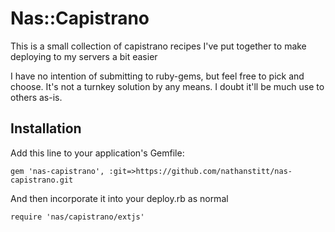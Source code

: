 # Nas::Capistrano

This is a small collection of capistrano recipes I've put together to
make deploying to my servers a bit easier

I have no intention of submitting to ruby-gems, but feel free to pick
and choose. It's not a turnkey solution by any means.  I doubt it'll
be much use to others as-is.


## Installation

Add this line to your application's Gemfile:

    gem 'nas-capistrano', :git=>https://github.com/nathanstitt/nas-capistrano.git

And then incorporate it into your deploy.rb as normal

    require 'nas/capistrano/extjs'
